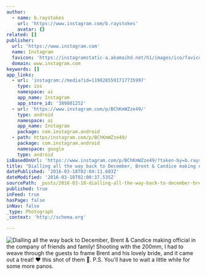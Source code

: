 ```yaml
---
author:
  - name: b.raystokes
    url: 'https://www.instagram.com/b.raystokes'
    avatar: {}
related: []
publisher:
  url: 'https://www.instagram.com'
  name: Instagram
  favicon: 'https://instagramstatic-a.akamaihd.net/h1/images/ico/favicon.ico/7cdab0872b15.ico'
  domain: www.instagram.com
keywords: []
app_links:
  - url: 'instagram://media?id=1198285591717735997'
    type: ios
    namespace: ai
    app_name: Instagram
    app_store_id: '389801252'
  - url: 'https://www.instagram.com/p/BChKmWZze49/'
    type: android
    namespace: ai
    app_name: Instagram
    package: com.instagram.android
  - path: https/instagram.com/p/BChKmWZze49/
    package: com.instagram.android
    namespace: google
    type: android
isBasedOnUrl: 'https://www.instagram.com/p/BChKmWZze49/?taken-by=b.raystokes'
title: "Dialling all the way back to December, Brent & Candice making official in the company of friends and family! Shooting with the 200mm, I had to weave through the guests to frame Brent and his lovely bride, and it came out a treat! ❤️ this shot of them \uD83D\uDE0A. P.S. You'll have to wait a little while for some more panos."
datePublished: '2016-03-18T02:04:11.603Z'
dateModified: '2016-03-18T02:00:37.535Z'
sourcePath: _posts/2016-03-18-dialling-all-the-way-back-to-december-brent-and-candice-makin.md
published: true
inFeed: true
hasPage: false
inNav: false
_type: Photograph
_context: 'http://schema.org'

---
```

![Dialling all the way back to December, Brent & Candice making official in the company of friends and family! Shooting with the 200mm, I had to weave through the guests to frame Brent and his lovely bride, and it came out a treat! ❤️ this shot of them . P.S. You'll have to wait a little while for some more panos.](https://scontent.cdninstagram.com/t51.2885-15/s640x640/sh0.08/e35/12331418_1694724560769873_2080178878_n.jpg?ig_cache_key=MTE5ODI4NTU5MTcxNzczNTk5Nw%3D%3D.2)